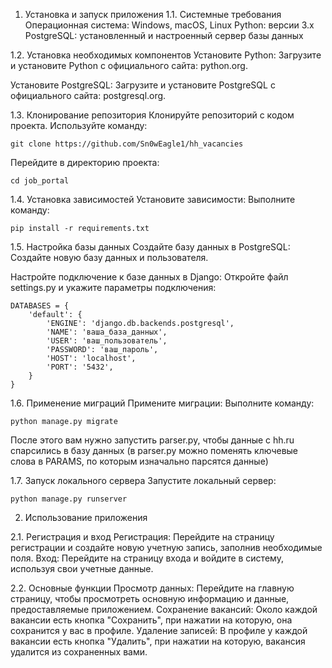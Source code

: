1. Установка и запуск приложения
1.1. Системные требования
Операционная система: Windows, macOS, Linux
Python: версии 3.x
PostgreSQL: установленный и настроенный сервер базы данных

1.2. Установка необходимых компонентов
Установите Python:
Загрузите и установите Python с официального сайта: python.org.

Установите PostgreSQL:
Загрузите и установите PostgreSQL с официального сайта: postgresql.org.

1.3. Клонирование репозитория
Клонируйте репозиторий с кодом проекта.
Используйте команду:
```
git clone https://github.com/Sn0wEagle1/hh_vacancies
```
Перейдите в директорию проекта:
```
cd job_portal
```

1.4. Установка зависимостей
Установите зависимости:
Выполните команду:
```
pip install -r requirements.txt
```

1.5. Настройка базы данных
Создайте базу данных в PostgreSQL:
Создайте новую базу данных и пользователя.

Настройте подключение к базе данных в Django:
Откройте файл settings.py и укажите параметры подключения:
```
DATABASES = {
    'default': {
        'ENGINE': 'django.db.backends.postgresql',
        'NAME': 'ваша_база_данных',
        'USER': 'ваш_пользователь',
        'PASSWORD': 'ваш_пароль',
        'HOST': 'localhost',
        'PORT': '5432',
    }
}
```

1.6. Применение миграций
Примените миграции:
Выполните команду:
```
python manage.py migrate
```
После этого вам нужно запустить parser.py, чтобы данные с hh.ru спарсились в базу данных  (в parser.py можно поменять ключевые слова в PARAMS, по которым изначально парсятся данные)

1.7. Запуск локального сервера
Запустите локальный сервер:
```
python manage.py runserver
```
2. Использование приложения
   
2.1. Регистрация и вход
Регистрация:
Перейдите на страницу регистрации и создайте новую учетную запись, заполнив необходимые поля.
Вход:
Перейдите на страницу входа и войдите в систему, используя свои учетные данные.

2.2. Основные функции
Просмотр данных:
Перейдите на главную страницу, чтобы просмотреть основную информацию и данные, предоставляемые приложением.
Сохранение вакансий:
Около каждой вакансии есть кнопка "Сохранить", при нажатии на которую, она сохранится у вас в профиле.
Удаление записей:
В профиле у каждой вакансии есть кнопка "Удалить", при нажатии на которую, вакансия удалится из сохраненных вами.
